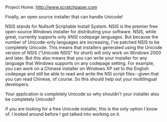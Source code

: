 Project Home: http://www.scratchpaper.com

Finally, an open source installer that can handle Unicode!

NSIS stands for Nullsoft Scriptable Install System. NSIS is the premier free open-source Windows installer for distributing your software.  NSIS, while great, currently supports only ANSI codepage languages. But because the number of Unicode-only languages are increasing, I've patched NSIS to be completely Unicode. This means that installers generated using the Unicode version of NSIS ("Unicode NSIS" for short) will only work on Windows 2000 and later. But this also means that you can write your installer for any language that Windows supports on any codepage setting. For example, you can work on a Chinese installer on Windows XP set to the English codepage and still be able to read and write the NSI script files--given that you can read Chinese, of course. So this should help out your multilingual developers.

Your application is completely Unicode so why shouldn't your installer also be completely Unicode?

If you are looking for a free Unicode installer, this is the only option I know of. I looked around before I got talked into working on it.